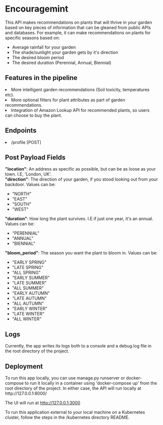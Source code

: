 <h1>Encouragemint</h1>
This API makes recommendations on plants that will thrive in your garden based on key pieces of information that can be 
gleaned from public APIs and databases. For example, it can make recommendations on plants for specific seasons 
based on:
<ul>
    <li>Average rainfall for your garden</li>
    <li>The shade/sunlight your garden gets by it's direction</li>
    <li>The desired bloom period</li>
    <li>The desired duration (Perennial, Annual, Biennial)</li>
</ul>

<h2>Features in the pipeline</h2>
<li>More intelligent garden recommendations (Soil toxicity, temperatures etc).</li>
<li>More optional filters for plant attributes as part of garden recommendations.</li>
<li>Integration of Amazon Lookup API for recommended plants, so users can choose to buy the plant.</li>

<h2>Endpoints</h2>
<li>/profile [POST]</li>

<h2>Post Payload Fields</h2>
    <b>"location"</b>: An address as specific as possible, but can be as loose as your town. I.E, 'London, UK'.</br>
    <b>"direction"</b>: The direction of your garden, if you stood looking out from your backdoor. Values can be:
    <ul>
        <li>"NORTH"</li>
        <li>"EAST"</li>
        <li>"SOUTH"</li>
        <li>"WEST"</li>
    </ul>
    <b>"duration"</b>: How long the plant survives. I.E if just one year, it's an annual. Values can be:
    <ul><li>"PERENNIAL"</li>
        <li>"ANNUAL"</li>
        <li>"BIENNIAL"</li></ul>
    <b>"bloom_period"</b>: The season you want the plant to bloom in. Values can be: </br>
    <ul>
        <li>"EARLY SPRING"</li>
        <li>"LATE SPRING"</li> 
        <li>"ALL SPRING"</li>
        <li>"EARLY SUMMER"</li>
        <li>"LATE SUMMER"</li>
        <li>"ALL SUMMER"</li>
        <li>"EARLY AUTUMN"</li>
        <li>"LATE AUTUMN"</li>
        <li>"ALL AUTUMN"</li>
        <li>"EARLY WINTER"</li>
        <li>"LATE WINTER"</li>
        <li>"ALL WINTER"</li>
    </ul>

<h2>Logs</h2>
Currently, the app writes its logs both to a console and a debug.log file in the root directory of the project.

<h2>Deployment</h2>
To run this app locally, you can use manage.py runserver or docker-compose to run it locally in a container using
'docker-compose up' from the root directory of the project. In either case, the API will run locally at
http://127.0.0.1:8000/

The UI will run at http://127.0.0.1:3000

To run this application external to your local machine on a Kubernetes cluster, follow the steps in the
/kubernetes directory README.


